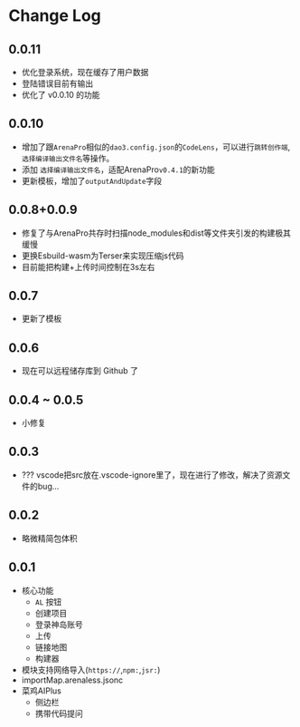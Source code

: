 # Change Log

## 0.0.11
- 优化登录系统，现在缓存了用户数据
- 登陆错误目前有输出
- 优化了 v0.0.10 的功能

## 0.0.10
- 增加了跟`ArenaPro`相似的`dao3.config.json`的`CodeLens`，可以进行`跳转创作端`,`选择编译输出文件名`等操作。
- 添加 `选择编译输出文件名`，适配ArenaPro`v0.4.1`的新功能
- 更新模板，增加了`outputAndUpdate`字段

## 0.0.8+0.0.9
- 修复了与ArenaPro共存时扫描node_modules和dist等文件夹引发的构建极其缓慢
- 更换Esbuild-wasm为Terser来实现压缩js代码
- 目前能把构建+上传时间控制在3s左右

## 0.0.7
- 更新了模板

## 0.0.6
- 现在可以远程储存库到 Github 了 

## 0.0.4 ~ 0.0.5
- 小修复

## 0.0.3
- ??? vscode把src放在.vscode-ignore里了，现在进行了修改，解决了资源文件的bug...

## 0.0.2
- 略微精简包体积

## 0.0.1
- 核心功能
    - `AL` 按钮
    - 创建项目
    - 登录神岛账号
    - 上传
    - 链接地图
    - 构建器
- 模块支持网络导入(`https://`,`npm:`,`jsr:`)
- importMap.arenaless.jsonc
- 菜鸡AIPlus
    - 侧边栏
    - 携带代码提问
